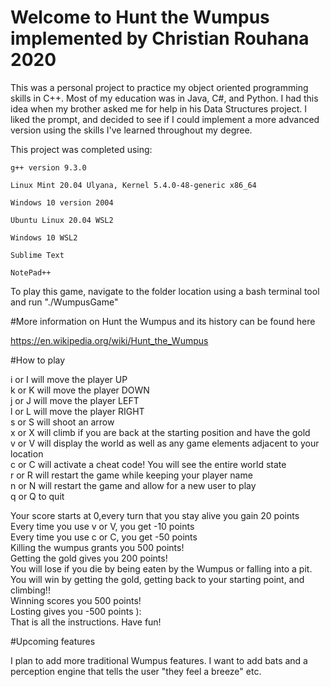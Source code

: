 # Welcome to Hunt the Wumpus implemented by Christian Rouhana 2020

This was a personal project to practice my object oriented programming skills in C++. Most 
of my education was in Java, C#, and Python. I had this idea when my brother asked me for help
in his Data Structures project. I liked the prompt, and decided to see if I could implement 
a more  advanced  version using the skills I've learned throughout my degree.

This project was completed using:

	g++ version 9.3.0
	
	Linux Mint 20.04 Ulyana, Kernel 5.4.0-48-generic x86_64
	
	Windows 10 version 2004
	
	Ubuntu Linux 20.04 WSL2
	
	Windows 10 WSL2
	
	Sublime Text
	
	NotePad++

To play this game, navigate to the folder location using a bash terminal tool and run  "./WumpusGame"


#More information on Hunt the Wumpus and its history can be found here

https://en.wikipedia.org/wiki/Hunt_the_Wumpus

#How to play

i or I will move the player UP    
k or K will move the player DOWN    
j or J will move the player LEFT    
l or L will move the player RIGHT    
s or S will shoot an arrow    
x or X will climb if you are back at the starting position and have the gold    
v or V will display the world as well as any game elements adjacent to your location    
c or C will activate a cheat code! You will see the entire world state    
r or R will restart the game while keeping your player name    
n or N will restart the game and allow for a new user to play    
q or Q to quit    

Your score starts at 0,every turn that you stay alive you gain 20 points     
Every time you use v or V, you get -10 points    
Every time you use c or C, you get -50 points    
Killing the wumpus grants you 500 points!    
Getting the gold gives you 200 points!    
You will lose if you die by being eaten by the Wumpus or falling into a pit.    
You will win by getting the gold, getting back to your starting point, and climbing!!    
Winning scores you 500 points!    
Losting gives you -500 points ):    
That is all the instructions. Have fun!  

#Upcoming features

I plan to add more traditional Wumpus features. I want to add bats and a perception engine that tells the user "they feel a breeze" etc.

